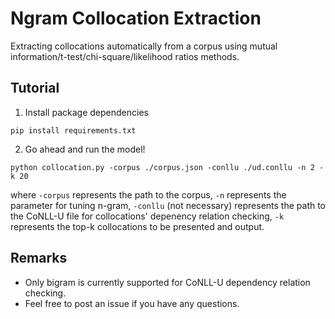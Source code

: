 # Ngram Collocation Extraction
Extracting collocations automatically from a corpus using mutual information/t-test/chi-square/likelihood ratios methods.

## Tutorial
1. Install package dependencies
```
pip install requirements.txt
```

2. Go ahead and run the model!
```
python collocation.py -corpus ./corpus.json -conllu ./ud.conllu -n 2 -k 20
```
where `-corpus` represents the path to the corpus, `-n` represents the parameter for tuning n-gram, `-conllu` (not necessary) represents the path to the CoNLL-U file for collocations' depenency relation checking, `-k` represents the top-k collocations to be presented and output.

## Remarks
- Only bigram is currently supported for CoNLL-U dependency relation checking.
- Feel free to post an issue if you have any questions.


